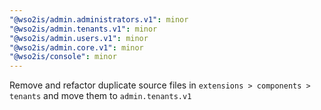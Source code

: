 ```yaml
---
"@wso2is/admin.administrators.v1": minor
"@wso2is/admin.tenants.v1": minor
"@wso2is/admin.users.v1": minor
"@wso2is/admin.core.v1": minor
"@wso2is/console": minor
---
```


Remove and refactor duplicate source files in `extensions > components > tenants` and move them to `admin.tenants.v1`

